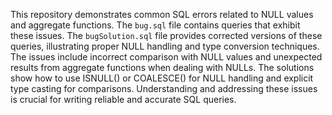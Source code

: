 This repository demonstrates common SQL errors related to NULL values and aggregate functions. The `bug.sql` file contains queries that exhibit these issues.  The `bugSolution.sql` file provides corrected versions of these queries, illustrating proper NULL handling and type conversion techniques.  The issues include incorrect comparison with NULL values and unexpected results from aggregate functions when dealing with NULLs.  The solutions show how to use ISNULL() or COALESCE() for NULL handling and explicit type casting for comparisons.  Understanding and addressing these issues is crucial for writing reliable and accurate SQL queries.